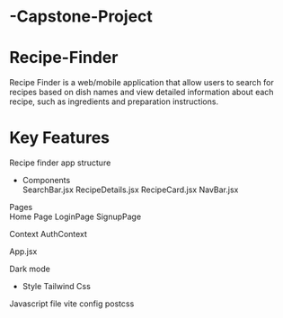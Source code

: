 # -Capstone-Project
# Recipe-Finder
Recipe Finder is a web/mobile application that allow users to search for recipes based on dish names and view detailed information about each recipe, such as ingredients and preparation instructions.

 # Key Features
 Recipe finder app structure 
 
* Components  
    SearchBar.jsx
    RecipeDetails.jsx
    RecipeCard.jsx
    NavBar.jsx
    
 Pages   
    Home Page
    LoginPage
    SignupPage

Context
    AuthContext

App.jsx




Dark mode 
    
    
      

* Style
    Tailwind
    Css 

Javascript file
vite config
postcss



